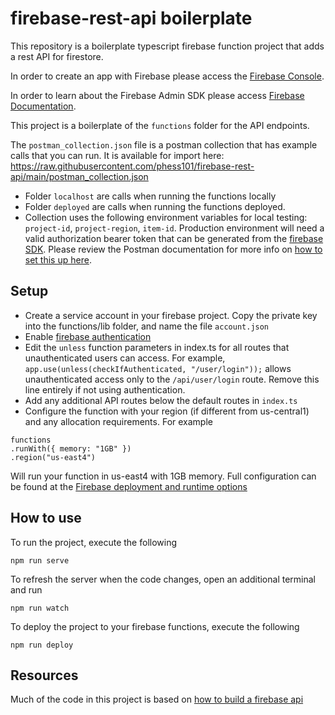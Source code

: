 # firebase-rest-api boilerplate

This repository is a boilerplate typescript firebase function project that adds a rest API for firestore.

In order to create an app with Firebase please access the [Firebase Console](https://console.firebase.google.com/).

In order to learn about the Firebase Admin SDK please access [Firebase Documentation](https://firebase.google.com/docs/reference/admin).

This project is a boilerplate of the `functions` folder for the API endpoints.

The `postman_collection.json` file is a postman collection that has example calls that you can run. It is available for import here: https://raw.githubusercontent.com/phess101/firebase-rest-api/main/postman_collection.json
- Folder `localhost` are calls when running the functions locally
- Folder `deployed` are calls when running the functions deployed.
- Collection uses the following environment variables for local testing: `project-id`, `project-region`, `item-id`. Production environment will need a valid authorization bearer token that can be generated from the [firebase SDK](https://firebase.google.com/docs/auth). Please review the Postman documentation for more info on [how to set this up here](https://blog.getpostman.com/2014/02/20/using-variables-inside-postman-and-collection-runner/).

## Setup
- Create a service account in your firebase project. Copy the private key into the functions/lib folder, and name the file `account.json`
- Enable [firebase authentication](https://firebase.google.com/docs/auth)
- Edit the `unless` function parameters in index.ts for all routes that unauthenticated users can access. For example, `app.use(unless(checkIfAuthenticated, "/user/login"));` allows unauthenticated access only to the `/api/user/login` route. Remove this line entirely if not using authentication.
- Add any additional API routes below the default routes in `index.ts`
- Configure the function with your region (if different from us-central1) and any allocation requirements. For example

```
functions
.runWith({ memory: "1GB" })
.region("us-east4")
```

Will run your function in us-east4 with 1GB memory. Full configuration can be found at the [Firebase deployment and runtime options](https://firebase.google.com/docs/functions/manage-functions)

## How to use

To run the project, execute the following

`npm run serve`

To refresh the server when the code changes, open an additional terminal and run

`npm run watch`

To deploy the project to your firebase functions, execute the following

`npm run deploy`

## Resources

Much of the code in this project is based on [how to build a firebase api](https://github.com/andrewevans0102/how-to-build-a-firebase-api)